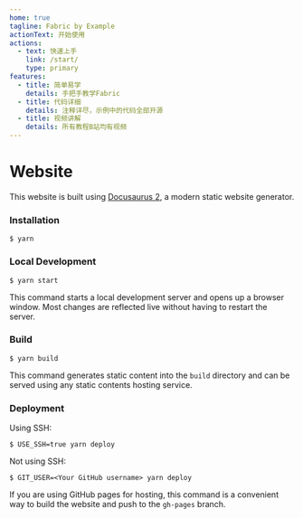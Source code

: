 ```yaml
---
home: true
tagline: Fabric by Example
actionText: 开始使用
actions:
  - text: 快速上手
    link: /start/
    type: primary
features:
  - title: 简单易学
    details: 手把手教学Fabric
  - title: 代码详细
    details: 注释详尽，示例中的代码全部开源
  - title: 视频讲解
    details: 所有教程B站均有视频
---
```


# Website

This website is built using [Docusaurus 2](https://docusaurus.io/), a modern static website generator.

### Installation

```
$ yarn
```

### Local Development

```
$ yarn start
```

This command starts a local development server and opens up a browser window. Most changes are reflected live without having to restart the server.

### Build

```
$ yarn build
```

This command generates static content into the `build` directory and can be served using any static contents hosting service.

### Deployment

Using SSH:

```
$ USE_SSH=true yarn deploy
```

Not using SSH:

```
$ GIT_USER=<Your GitHub username> yarn deploy
```

If you are using GitHub pages for hosting, this command is a convenient way to build the website and push to the `gh-pages` branch.
